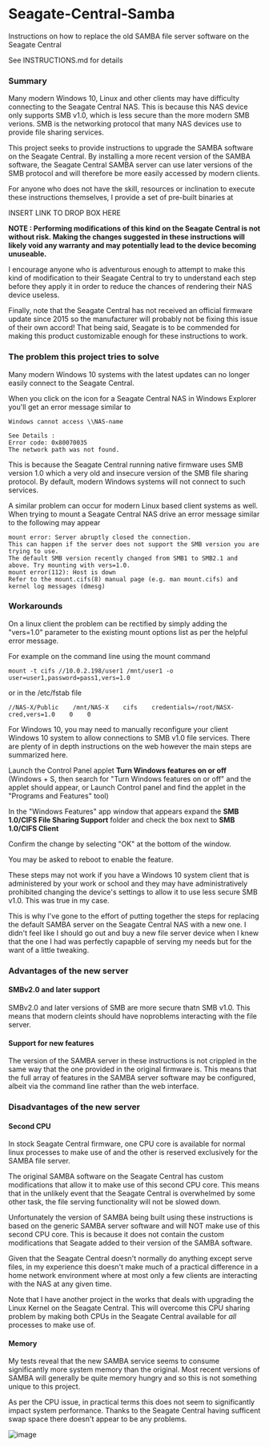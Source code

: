 # Seagate-Central-Samba
Instructions on how to replace the old SAMBA file server software on the
Seagate Central

See INSTRUCTIONS.md for details

### Summary
Many modern Windows 10, Linux and other clients may have difficulty
connecting to the Seagate Central NAS. This is because this NAS device
only supports SMB v1.0, which is less secure than the more modern SMB
verions. SMB is the networking protocol that many NAS devices use to
provide file sharing services.

This project seeks to provide instructions to upgrade the SAMBA software
on the Seagate Central. By installing a more recent version of the SAMBA
software, the Seagate Central SAMBA server can use later versions of
the SMB protocol and will therefore be more easily accessed by modern 
clients.

For anyone who does not have the skill, resources or inclination to execute
these instructions themselves, I provide a set of pre-built binaries at

INSERT LINK TO DROP BOX HERE

**NOTE : Performing modifications of this kind on the Seagate Central is 
not without risk. Making the changes suggested in these instructions will 
likely void any warranty and may potentially lead to the device becoming 
unuseable.**

I encourage anyone who is adventurous enough to attempt to make this kind
of modification to their Seagate Central to try to understand each step 
before they apply it in order to reduce the chances of rendering their NAS
device useless.

Finally, note that the Seagate Central has not received an official 
firmware update since 2015 so the manufacturer will probably not be fixing
this issue of their own accord! That being said, Seagate is to be 
commended for making this product customizable enough for these 
instructions to work.

### The problem this project tries to solve
Many modern Windows 10 systems with the latest updates can no longer easily 
connect to the Seagate Central.

When you click on the icon for a Seagate Central NAS in Windows Explorer 
you'll get an error message similar to 

    Windows cannot access \\NAS-name

    See Details :
    Error code: 0x80070035
    The network path was not found.

This is because the Seagate Central running native firmware uses SMB version 
1.0 which a very old and insecure version of the SMB file sharing protocol. 
By default, modern Windows systems will not connect to such services.

A similar problem can occur for modern Linux based client systems as well.
When trying to mount a Seagate Central NAS drive an error message similar to 
the following may appear

    mount error: Server abruptly closed the connection.
    This can happen if the server does not support the SMB version you are trying to use.
    The default SMB version recently changed from SMB1 to SMB2.1 and above. Try mounting with vers=1.0.
    mount error(112): Host is down
    Refer to the mount.cifs(8) manual page (e.g. man mount.cifs) and kernel log messages (dmesg)

### Workarounds
On a linux client the problem can be rectified by simply adding the "vers=1.0" 
parameter to the existing mount options list as per the helpful error message.

For example on the command line using the mount command

    mount -t cifs //10.0.2.198/user1 /mnt/user1 -o user=user1,password=pass1,vers=1.0

or in the /etc/fstab file

    //NAS-X/Public    /mnt/NAS-X    cifs    credentials=/root/NASX-cred,vers=1.0    0    0

For Windows 10, you may need to manually reconfigure your client Windows 10 
system to allow connections to SMB v1.0 file services. There are plenty of in depth 
instructions on the web however the main steps are summarized here.

Launch the Control Panel applet **Turn Windows features on or off**
(Windows + S, then search for "Turn Windows features on or off" and the applet should appear, 
or Launch Control panel and find the applet in the "Programs and Features" tool)

In the "Windows Features" app window that appears expand the **SMB 1.0/CIFS File 
Sharing Support** folder and check the box next to **SMB 1.0/CIFS Client**

Confirm the change by selecting "OK" at the bottom of the window. 

You may be asked to reboot to enable the feature.

These steps may not work if you have a Windows 10 system client that is
administered by your work or school and they may have administratively prohibited
changing the device's settings to allow it to use less secure SMB v1.0. This was 
true in my case.

This is why I've gone to the effort of putting together the steps for replacing 
the default SAMBA server on the Seagate Central NAS with a new one. I didn't feel 
like I should go out and buy a new file server device when I knew that the one 
I had was perfectly capapble of serving my needs but for the want of a little
tweaking.

### Advantages of the new server

#### SMBv2.0 and later support
SMBv2.0 and later versions of SMB are more secure thatn SMB v1.0. This means that
modern cleints should have noproblems interacting with the file server.

#### Support for new features 
The version of the SAMBA server in these instructions is not crippled in the same
way that the one provided in the original firmware is. This means that the full
array of features in the SAMBA server software may be configured, albeit via the
command line rather than the web interface.

### Disadvantages of the new server
#### Second CPU
In stock Seagate Central firmware, one CPU core is available for normal linux 
processes to make use of and the other is reserved exclusively for the
SAMBA file server.

The original SAMBA software on the Seagate Central has custom modifications that
allow it to make use of this second CPU core. This means that in the unlikely event 
that the Seagate Central is overwhelmed by some other task, the file serving
functionality will not be slowed down.

Unfortunately the version of SAMBA being built using these instructions is based
on the generic SAMBA server software and will NOT make use of this second CPU core.
This is because it does not contain the custom modifications that Seagate added to 
their version of the SAMBA software.

Given that the Seagate Central doesn't normally do anything except serve files, in my
experience this doesn't make much of a practical difference in a home network
environment where at most only a few clients are interacting with the NAS at any
given time.

Note that I have another project in the works that deals with upgrading the Linux 
Kernel on the Seagate Central. This will overcome this CPU sharing problem by making
both CPUs in the Seagate Central available for _all_ processes to make use of.

#### Memory
My tests reveal that the new SAMBA service seems to consume significantly more system 
memory than the original. Most recent versions of SAMBA will generally be quite
memory hungry and so this is not something unique to this project. 

As per the CPU issue, in practical terms this does not seem to significantly impact
system performance. Thanks to the Seagate Central having sufficent swap space there
doesn't appear to be any problems.

![image](https://user-images.githubusercontent.com/53927348/127943946-869ad17f-236d-453d-b49f-11a80b78cb87.png)

